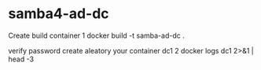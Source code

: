 # samba4-ad-dc
Create build container 
1 docker build -t samba-ad-dc .
 
 verify password create aleatory your container dc1
2 docker logs dc1 2>&1 | head -3
